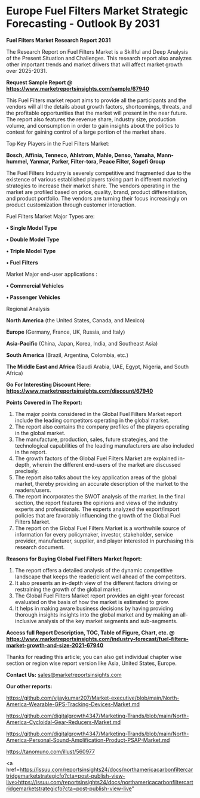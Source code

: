 # Europe Fuel Filters Market Strategic Forecasting - Outlook By 2031

<strong>Fuel Filters Market Research Report 2031</strong>

The Research Report on Fuel Filters Market is a Skillful and Deep Analysis of the Present Situation and Challenges. This research report also analyzes other important trends and market drivers that will affect market growth over 2025-2031.

<strong>Request Sample Report @ <a href=https://www.marketreportsinsights.com/sample/67940>https://www.marketreportsinsights.com/sample/67940</a></strong>

This Fuel Filters market report aims to provide all the participants and the vendors will all the details about growth factors, shortcomings, threats, and the profitable opportunities that the market will present in the near future. The report also features the revenue share, industry size, production volume, and consumption in order to gain insights about the politics to contest for gaining control of a large portion of the market share.

Top Key Players in the Fuel Filters Market:

<strong>Bosch, Affinia, Tenneco, Ahlstrom, Mahle, Denso, Yamaha, Mann-hummel, Yanmar, Parker, Filter-tora, Peace Filter, Sogefi Group</strong>

The Fuel Filters Industry is severely competitive and fragmented due to the existence of various established players taking part in different marketing strategies to increase their market share. The vendors operating in the market are profiled based on price, quality, brand, product differentiation, and product portfolio. The vendors are turning their focus increasingly on product customization through customer interaction.

Fuel Filters Market Major Types are:

<strong>• Single Model Type

• Double Model Type

• Triple Model Type

• Fuel Filters</strong>

Market Major end-user applications :

<strong>• Commercial Vehicles

• Passenger Vehicles</strong>

Regional Analysis

</u><strong><b>North America</b></strong> (the United States, Canada, and Mexico)

<strong><b>Europe </b></strong>(Germany, France, UK, Russia, and Italy)

<strong><b>Asia-Pacific</b></strong> (China, Japan, Korea, India, and Southeast Asia)

<strong><b>South America</b></strong> (Brazil, Argentina, Colombia, etc.)

<strong><b>The Middle East and Africa</b></strong> (Saudi Arabia, UAE, Egypt, Nigeria, and South Africa)

<strong>Go For Interesting Discount Here: <a href=https://www.marketreportsinsights.com/discount/67940>https://www.marketreportsinsights.com/discount/67940</a></strong>

<strong>Points Covered in The Report:</strong>
<ol>
  <li>The major points considered in the Global Fuel Filters Market report include the leading competitors operating in the global market.</li>
  <li>The report also contains the company profiles of the players operating in the global market.</li>
  <li>The manufacture, production, sales, future strategies, and the technological capabilities of the leading manufacturers are also included in the report.</li>
  <li>The growth factors of the Global Fuel Filters Market are explained in-depth, wherein the different end-users of the market are discussed precisely.</li>
  <li>The report also talks about the key application areas of the global market, thereby providing an accurate description of the market to the readers/users.</li>
  <li>The report incorporates the SWOT analysis of the market. In the final section, the report features the opinions and views of the industry experts and professionals. The experts analyzed the export/import policies that are favorably influencing the growth of the Global Fuel Filters Market.</li>
  <li>The report on the Global Fuel Filters Market is a worthwhile source of information for every policymaker, investor, stakeholder, service provider, manufacturer, supplier, and player interested in purchasing this research document.</li>
</ol>
<strong>Reasons for Buying Global Fuel Filters Market Report:</strong>

<ol>
  <li>The report offers a detailed analysis of the dynamic competitive landscape that keeps the reader/client well ahead of the competitors.</li>
  <li>It also presents an in-depth view of the different factors driving or restraining the growth of the global market.</li>
  <li>The Global Fuel Filters Market report provides an eight-year forecast evaluated on the basis of how the market is estimated to grow.</li>
  <li>It helps in making aware business decisions by having providing thorough insights insights into the global market and by making an all-inclusive analysis of the key market segments and sub-segments.</li>
</ol>
<strong>Access full Report Description, TOC, Table of Figure, Chart, etc. @ <a href=https://www.marketreportsinsights.com/industry-forecast/fuel-filters-market-growth-and-size-2021-67940>https://www.marketreportsinsights.com/industry-forecast/fuel-filters-market-growth-and-size-2021-67940</a></strong>


Thanks for reading this article; you can also get individual chapter wise section or region wise report version like Asia, United States, Europe.

<strong>Contact Us:</strong>
sales@marketreportsinsights.com

<strong>Our other reports:</strong>

<a href=https://github.com/vijaykumar207/Market-executive/blob/main/North-America-Wearable-GPS-Tracking-Devices-Market.md>https://github.com/vijaykumar207/Market-executive/blob/main/North-America-Wearable-GPS-Tracking-Devices-Market.md</a>

<a href=https://github.com/digitalgrowth4347/Marketing-Trands/blob/main/North-America-Cycloidal-Gear-Reducers-Market.md>https://github.com/digitalgrowth4347/Marketing-Trands/blob/main/North-America-Cycloidal-Gear-Reducers-Market.md</a>

<a href=https://github.com/digitalgrowth4347/Marketing-Trands/blob/main/North-America-Personal-Sound-Amplification-Product-PSAP-Market.md>https://github.com/digitalgrowth4347/Marketing-Trands/blob/main/North-America-Personal-Sound-Amplification-Product-PSAP-Market.md</a>

<a href=https://tanomuno.com/illust/560977>https://tanomuno.com/illust/560977</a>

<a href=https://issuu.com/reportsinsights24/docs/northamericacarbonfiltercartridgemarketstrategicfo?cta=post-publish-view-live>https://issuu.com/reportsinsights24/docs/northamericacarbonfiltercartridgemarketstrategicfo?cta=post-publish-view-live</a>"
